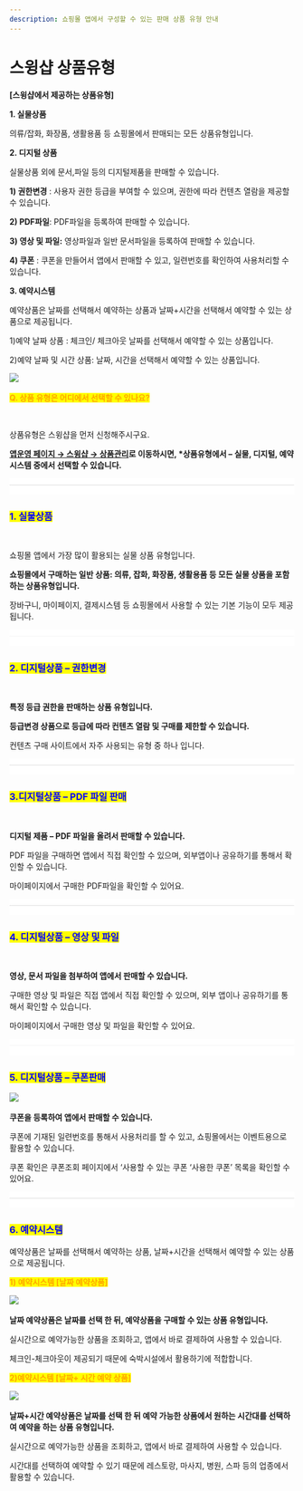 ```yaml
---
description: 쇼핑몰 앱에서 구성할 수 있는 판매 상품 유형 안내
---
```


# 스윙샵 상품유형

&#x200B;**\[스윙샵에서 제공하는 상품유형]**

**1. 실물상품**

의류/잡화, 화장품, 생활용품 등 쇼핑몰에서 판매되는 모든 상품유형입니다.

**2. 디지털 상품**

실물상품 외에 문서,파일 등의 디지털제품을 판매할 수 있습니다.

**1) 권한변경** : 사용자 권한 등급을 부여할 수 있으며, 권한에 따라 컨텐츠 열람을 제공할 수 있습니다.

**2) PDF파일**: PDF파일을 등록하여 판매할 수 있습니다.

**3) 영상 및 파일:** 영상파일과 일반 문서파일을 등록하여 판매할 수 있습니다.

**4) 쿠폰** : 쿠폰을 만들어서 앱에서 판매할 수 있고, 일련번호를 확인하여 사용처리할 수 있습니다.

**3. 예약시스템**

예약상품은 날짜를 선택해서 예약하는 상품과 날짜+시간을 선택해서 예약할 수 있는 상품으로 제공됩니다.

1\)예약 날짜 상품 : 체크인/ 체크아웃 날짜를 선택해서 예약할 수 있는 상품입니다.

2\)예약 날짜 및 시간 상품: 날짜, 시간을 선택해서 예약할 수 있는 상품입니다.

![](https://wp.swing2app.co.kr/wp-content/uploads/2018/09/%EC%BA%A1%EC%B2%98-3.png)

<mark style="color:orange;">**Q. 상품 유형은 어디에서 선택할 수 있나요?**</mark>

<div align="left"><img src="https://wp.swing2app.co.kr/wp-content/uploads/2019/07/%EC%83%81%ED%92%88%EC%9C%A0%ED%98%95.png" alt=""></div>

상품유형은 스윙샵을 먼저 신청해주시구요.

[**앱운영 페이지 → 스윙샵 → 상품관리**](http://www.swing2app.co.kr/view/store_product_management)**로 이동하시면, \*상품유형에서 – 실물, 디지털, 예약시스템 중에서 선택할 수 있습니다.**

![](<../../.gitbook/assets/구분선 (1) (1) (1).PNG>)

### <mark style="color:blue;">1. 실물상품</mark>

<div align="left"><img src="https://wp.swing2app.co.kr/wp-content/uploads/2019/07/%EC%8B%A4%EB%AC%BC%EC%83%81%ED%92%88.jpg" alt=""></div>

쇼핑몰 앱에서 가장 많이 활용되는 실물 상품 유형입니다.&#x20;

**쇼핑몰에서 구매하는 일반 상품: 의류, 잡화, 화장품, 생활용품 등 모든 실물 상품을 포함하는 상품유형입니다.**

장바구니, 마이페이지, 결제시스템 등 쇼핑몰에서 사용할 수 있는 기본 기능이 모두 제공 됩니다.&#x20;

![](<../../.gitbook/assets/구분선 (1) (1) (1).PNG>)

### <mark style="color:blue;">**2. 디지털상품 – 권한변경**</mark>

<div align="left"><img src="https://wp.swing2app.co.kr/wp-content/uploads/2019/07/%EB%94%94%EC%A7%80%ED%84%B8-%EC%83%81%ED%92%88.jpg" alt=""></div>

**특정 등급 권한을 판매하는 상품 유형입니다.**

**등급변경 상품으로 등급에 따라 컨텐츠 열람 및 구매를 제한할 수 있습니다.**

컨텐츠 구매 사이트에서 자주 사용되는 유형 중 하나 입니다.

![](<../../.gitbook/assets/구분선 (1) (1) (1).PNG>)

### <mark style="color:blue;">3.디지털상품 – PDF 파일 판매</mark>

<div align="left"><img src="https://wp.swing2app.co.kr/wp-content/uploads/2019/07/%EB%94%94%EC%A7%80%ED%84%B8-%EC%83%81%ED%92%882.png" alt=""></div>

**디지털 제품 – PDF 파일을 올려서 판매할 수 있습니다.**

PDF 파일을 구매하면 앱에서 직접 확인할 수 있으며, 외부앱이나 공유하기를 통해서 확인할 수 있습니다.

마이페이지에서 구매한 PDF파일을 확인할 수 있어요.

![](<../../.gitbook/assets/구분선 (1) (1) (1).PNG>)

### <mark style="color:blue;">**4. 디지털상품 – 영상 및 파일**</mark>

<div align="left"><img src="https://wp.swing2app.co.kr/wp-content/uploads/2019/07/%EB%94%94%EC%A7%80%ED%84%B8-%EC%83%81%ED%92%883.jpg" alt=""></div>

**영상, 문서 파일을 첨부하여 앱에서 판매할 수 있습니다.**

구매한 영상 및 파일은 직접 앱에서 직접 확인할 수 있으며, 외부 앱이나 공유하기를 통해서 확인할 수 있습니다.

마이페이지에서 구매한 영상 및 파일을 확인할 수 있어요.

![](<../../.gitbook/assets/구분선 (1) (1) (1).PNG>)

### <mark style="color:blue;">**5. 디지털상품 – 쿠폰판매**</mark>

![](https://wp.swing2app.co.kr/wp-content/uploads/2019/07/%EB%94%94%EC%A7%80%ED%84%B8-%EC%83%81%ED%92%884.jpg)

**쿠폰을 등록하여 앱에서 판매할 수 있습니다.**

쿠폰에 기재된 일련번호를 통해서 사용처리를 할 수 있고, 쇼핑몰에서는 이벤트용으로 활용할 수 있습니다.

쿠폰 확인은 쿠폰조회 페이지에서 ‘사용할 수 있는 쿠폰  ‘사용한 쿠폰’ 목록을 확인할 수 있어요.

![](<../../.gitbook/assets/구분선 (1) (1) (1).PNG>)

### <mark style="color:blue;">**6. 예약시스템**</mark>

예약상품은 날짜를 선택해서 예약하는 상품, 날짜+시간을 선택해서 예약할 수 있는 상품으로 제공됩니다.



<mark style="color:orange;">**1) 예약시스템 \[날짜 예약상품]**</mark>

![](https://wp.swing2app.co.kr/wp-content/uploads/2019/07/%EC%98%88%EC%95%BD%EB%82%A0%EC%A7%9C%EC%83%81%ED%92%885.png)

**날짜 예약상품은 날짜를 선택 한 뒤, 예약상품을 구매할 수 있는 상품 유형입니다.**&#x20;

실시간으로 예약가능한 상품을 조회하고, 앱에서 바로 결제하여 사용할 수 있습니다.

체크인-체크아웃이 제공되기 때문에 숙박시설에서 활용하기에 적합합니다.



<mark style="color:orange;">**2)예약시스템 \[날짜+ 시간 예약 상품]**</mark>

![](https://wp.swing2app.co.kr/wp-content/uploads/2019/07/%EC%98%88%EC%95%BD%EB%82%A0%EC%A7%9C%EC%8B%9C%EA%B0%84%EC%83%81%ED%92%886.png)

**날짜+시간 예약상품은 날짜를 선택 한 뒤 예약 가능한 상품에서 원하는 시간대를 선택하여 예약을 하는 상품 유형입니다.**&#x20;

실시간으로 예약가능한 상품을 조회하고, 앱에서 바로 결제하여 사용할 수 있습니다.

시간대를 선택하여 예약할 수 있기 때문에 레스토랑, 마사지, 병원, 스파 등의 업종에서 활용할 수 있습니다.
